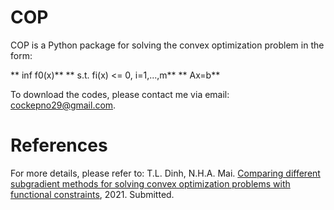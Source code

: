 # COP

COP is a Python package for solving the convex optimization problem in the form:

** inf f0(x)**
** s.t. fi(x) <= 0, i=1,...,m**
**       Ax=b**

To download the codes, please contact me via email: cockepno29@gmail.com.

# References
For more details, please refer to:
T.L. Dinh, N.H.A. Mai. [Comparing different subgradient methods  for solving convex optimization problems with functional constraints](https://arxiv.org/abs/2101.01045), 2021. Submitted.

